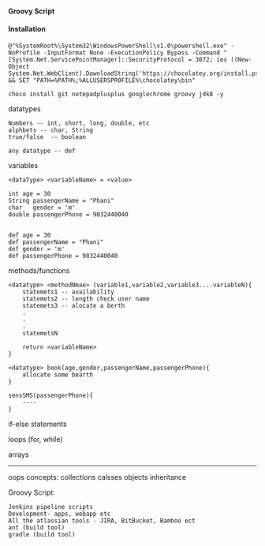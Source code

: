 #### Groovy Script

#### Installation

	@"%SystemRoot%\System32\WindowsPowerShell\v1.0\powershell.exe" -NoProfile -InputFormat None -ExecutionPolicy Bypass -Command " [System.Net.ServicePointManager]::SecurityProtocol = 3072; iex ((New-Object System.Net.WebClient).DownloadString('https://chocolatey.org/install.ps1'))" && SET "PATH=%PATH%;%ALLUSERSPROFILE%\chocolatey\bin"

	choco install git notepadplusplus googlechrome groovy jdk8 -y



datatypes

	Numbers -- int, short, long, double, etc
	alphbets -- char, String
	true/false  -- boolean
	
	any datatype -- def

variables
	
	<dataType> <variableName> = <value>
	
	int age = 30
	String passengerName = "Phani"
	char   gender = 'm'
	double passengerPhone = 9032440040
	
	
	def age = 30
	def passengerName = "Phani"
	def gender = 'm'
	def passengerPhone = 9032440040
	
	
methods/functions

	<datatype> <methodNmae> (variable1,variable2,variable3....variableN){
		statemets1 -- availability
		statemets2 -- length check user name
		statemets3 -- alocate a berth
		.
		.
		.
		statemetsN
		
		return <variableName>
	}
	
	<datatype> book(age,gender,passengerName,passengerPhone){
		allocate some bearth
	}
	
	sensSMS(passengerPhone){
		----
	}

if-else statements

loops (for, while)

arrays

-----------------------------

oops concepts:
	collections
	calsses
	objects
	inheritance
	
	
Groovy Script:

	Jenkins pipeline scripts
	Development- apps, webapp etc
	All the atlassian tools - JIRA, BitBucket, Bamboo ect
	ant (build tool)
	gradle (build tool)
	
	

